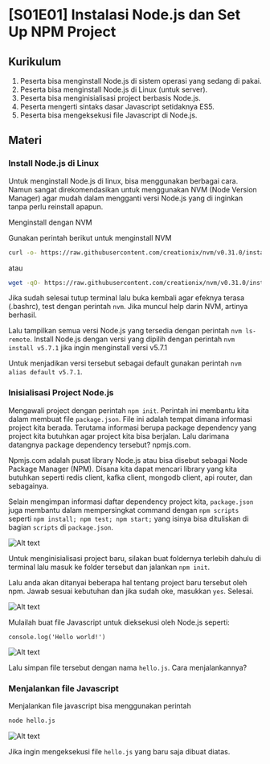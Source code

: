 # [S01E01] Instalasi Node.js dan Set Up NPM Project

## Kurikulum
1. Peserta bisa menginstall Node.js di sistem operasi yang sedang di pakai.
2. Peserta bisa menginstall Node.js di Linux (untuk server).
3. Peserta bisa menginisialisasi project berbasis Node.js.
4. Peserta mengerti sintaks dasar Javascript setidaknya ES5.
5. Peserta bisa mengeksekusi file Javascript di Node.js.

## Materi

### Install Node.js di Linux

Untuk menginstall Node.js di linux, bisa menggunakan berbagai cara. Namun sangat direkomendasikan untuk menggunakan NVM (Node Version Manager) agar mudah dalam mengganti versi Node.js yang di inginkan tanpa perlu reinstall apapun.

Menginstall dengan NVM

Gunakan perintah berikut untuk menginstall NVM

```sh
curl -o- https://raw.githubusercontent.com/creationix/nvm/v0.31.0/install.sh | bash
```

atau 

```sh
wget -qO- https://raw.githubusercontent.com/creationix/nvm/v0.31.0/install.sh | bash
```

Jika sudah selesai tutup terminal lalu buka kembali agar efeknya terasa (.bashrc), test dengan perintah `nvm`. Jika muncul help darin NVM, artinya berhasil.

Lalu tampilkan semua versi Node.js yang tersedia dengan perintah `nvm ls-remote`.
Install Node.js dengan versi yang dipilih dengan perintah `nvm install v5.7.1` jika ingin menginstall versi v5.7.1

Untuk menjadikan versi tersebut sebagai default gunakan perintah `nvm alias default v5.7.1`.

### Inisialisasi Project Node.js

Mengawali project dengan perintah `npm init`. Perintah ini membantu kita dalam membuat file `package.json`. File ini adalah tempat dimana informasi project kita berada. Terutama informasi berupa package dependency yang project kita butuhkan agar project kita bisa berjalan. Lalu darimana datangnya package dependency tersebut? npmjs.com.

Npmjs.com adalah pusat library Node.js atau bisa disebut sebagai Node Package Manager (NPM). 
Disana kita dapat mencari library yang kita butuhkan seperti redis client, kafka client, mongodb client, api router, dan sebagainya.

Selain mengimpan informasi daftar dependency project kita, `package.json` juga membantu dalam mempersingkat command dengan `npm scripts` seperti `npm install; npm test; npm start;` yang isinya bisa dituliskan di bagian `scripts` di `package.json`.

![Alt text](https://github.com/malangjs/kurikulum-node-season-1/blob/master/S01E06/assets/package-json.png)


Untuk menginisialisasi project baru, silakan buat foldernya terlebih dahulu di terminal lalu masuk ke folder tersebut dan jalankan `npm init`.

Lalu anda akan ditanyai beberapa hal tentang project baru tersebut oleh npm. Jawab sesuai kebutuhan dan jika sudah oke, masukkan `yes`. Selesai.

![Alt text](https://github.com/malangjs/kurikulum-node-season-1/blob/master/S01E06/assets/npm-init.png)


Mulailah buat file Javascript untuk dieksekusi oleh Node.js seperti:

```
console.log('Hello world!')
```

![Alt text](https://github.com/malangjs/kurikulum-node-season-1/blob/master/S01E06/assets/hello-js.png)

Lalu simpan file tersebut dengan nama `hello.js`.
Cara menjalankannya?

### Menjalankan file Javascript

Menjalankan file javascript bisa menggunakan perintah
```sh
node hello.js
```
![Alt text](https://github.com/malangjs/kurikulum-node-season-1/blob/master/S01E06/assets/run-hello.png)

Jika ingin mengeksekusi file `hello.js` yang baru saja dibuat diatas.